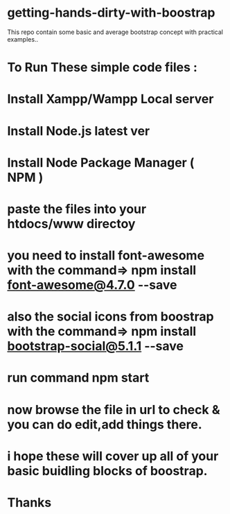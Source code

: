 # getting-hands-dirty-with-boostrap
This repo contain some basic and average bootstrap concept with practical examples..

# To Run These simple code files :

# Install Xampp/Wampp Local server
# Install Node.js latest ver
# Install Node Package Manager ( NPM )
# paste the files into your htdocs/www directoy 
# you need to install font-awesome with the command=>   npm install font-awesome@4.7.0 --save
# also the social icons from boostrap with the command=> npm install bootstrap-social@5.1.1 --save
# run command npm start
# now browse the file in url to check & you can do edit,add things there.

# i hope these will cover up all of your basic buidling blocks of boostrap.

# Thanks
